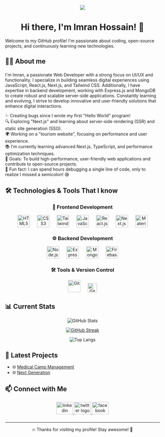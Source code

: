 <div align="center">
  <img height="" src="https://i.ibb.co/5xK5ZcCW/Navy-Blue-Geometric-Technology-Linked-In-Banner.png" />
</div>

<h1 align="center">Hi there, I'm Imran Hossain! 👋</h1>

<p>Welcome to my GitHub profile! I'm passionate about coding, open-source projects, and continuously learning new technologies.</p>

<h2 align="left">👩‍💻 About me</h2>

###

<p align="left">
I'm Imran, a passionate Web Developer with a strong focus on UI/UX and functionality. I specialize in building seamless digital experiences using JavaScript, React.js, Next.js, and Tailwind CSS. Additionally, I have expertise in backend development, working with Express.js and MongoDB to create robust and scalable server-side applications. Constantly learning and evolving, I strive to develop innovative and user-friendly solutions that enhance digital interactions.
</p>

<p align="left">
✨ Creating bugs since I wrote my first "Hello World" program!
  <br>
  🔍 Exploring "Next.js" and learning about server-side rendering (SSR) and static site generation (SSG).  
  <br>
🌍 Working on a "tourism website", focusing on performance and user experience.
  <br>
📚 I'm currently learning advanced Next.js, TypeScript, and performance optimization techniques.  
  <br>
🎯 Goals: To build high-performance, user-friendly web applications and contribute to open-source projects.  
  <br>
🎲 Fun fact: I can spend hours debugging a single line of code, only to realize I missed a semicolon! 😅  
</p>

###

## 🛠 Technologies & Tools That I know 

<div align="center">
  
### 🚀 Frontend Development  
<img src="https://cdn.jsdelivr.net/gh/devicons/devicon/icons/html5/html5-original.svg" height="40" alt="HTML5" />
<img width="16" />
<img src="https://cdn.jsdelivr.net/gh/devicons/devicon/icons/css3/css3-original.svg" height="40" alt="CSS3" />
<img width="16" />
<img src="https://cdn.simpleicons.org/tailwindcss/06B6D4" height="40" alt="Tailwind CSS" />
<img width="16" />
<img src="https://cdn.jsdelivr.net/gh/devicons/devicon/icons/javascript/javascript-original.svg" height="40" alt="JavaScript" />
<img width="16" />
<img src="https://cdn.jsdelivr.net/gh/devicons/devicon/icons/react/react-original.svg" height="40" alt="React.js" />
<img width="16" />
<img src="https://cdn.jsdelivr.net/gh/devicons/devicon/icons/nextjs/nextjs-original.svg" height="40" alt="Next.js" />
<img width="16" />
<img src="https://cdn.jsdelivr.net/gh/devicons/devicon/icons/materialui/materialui-original.svg" height="40" alt="Material UI" />

### ⚙️ Backend Development  
<img src="https://cdn.simpleicons.org/nodedotjs/339933" height="40" alt="Node.js" />
<img width="16" />
<img src="https://skillicons.dev/icons?i=express" height="40" alt="Express.js" />
<img width="16" />
<img src="https://skillicons.dev/icons?i=mongodb" height="40" alt="MongoDB" />
<img width="16" />
<img src="https://cdn.jsdelivr.net/gh/devicons/devicon/icons/firebase/firebase-plain.svg" height="40" alt="Firebase" />

### 🛠 Tools & Version Control  
<img src="https://cdn.jsdelivr.net/gh/devicons/devicon/icons/git/git-original.svg" height="40" alt="Git" />
<img width="16" />
<img src="https://img.shields.io/badge/GitHub-181717?style=for-the-badge&logo=github&logoColor=white" height="30" alt="GitHub" />

</div>


## 📊 Current Stats
<div align="center"> 
  
  ![GitHub Stats](https://github-readme-stats.vercel.app/api?username=imran-information&show_icons=true&theme=radical&hide_border=true&count_private=true&include_all_commits=true&border_radius=12&height=200&width=400)
  
  [![GitHub Streak](https://nirzak-streak-stats.vercel.app?user=imran-information&theme=radical&hide_border=true&border_radius=12&height=200&width=400)](https://git.io/streak-stats)
  
  ![Top Langs](https://github-readme-stats.vercel.app/api/top-langs/?username=imran-information&layout=compact&theme=radical&hide_border=true&border_radius=12&height=200&width=400)
 
</div>




## 🌟 Latest Projects
- 🌐 [Medical Camp Management](https://medical-camp-management-1b67d.web.app/)
- 🌐 [Next Generation](https://next-gen-230be.web.app/)


## 📫 Connect with Me
###

<div align="center">
  <a href="https://www.linkedin.com/in/imran-information/" target="_blank">
    <img src="https://raw.githubusercontent.com/maurodesouza/profile-readme-generator/master/src/assets/icons/social/linkedin/default.svg" width="54" height="40" alt="linkedin logo"  />
  </a>
  <a href="https://x.com/imran_inf" target="_blank">
    <img src="https://raw.githubusercontent.com/maurodesouza/profile-readme-generator/master/src/assets/icons/social/twitter/default.svg" width="54" height="40" alt="twitter logo"  />
  </a>
  <a href="https://www.facebook.com/imran.informations" target="_blank">
    <img src="https://raw.githubusercontent.com/maurodesouza/profile-readme-generator/master/src/assets/icons/social/facebook/default.svg" width="54" height="40" alt="facebook logo"  />
  </a>
</div>

###

---

<p align='center'>🔥 Thanks for visiting my profile! Stay awesome! 🚀</p>
